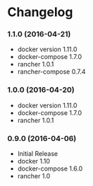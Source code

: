# Changelog

### 1.1.0 (2016-04-21)
- docker version 1.11.0
- docker-compose 1.7.0
- rancher 1.0.1
- rancher-compose 0.7.4

### 1.0.0 (2016-04-20)
- docker version 1.11.0
- docker-compose 1.7.0
- rancher 1.0.1

### 0.9.0 (2016-04-06)
* Initial Release
* docker 1.10
* docker-compose 1.6.0
* rancher 1.0
